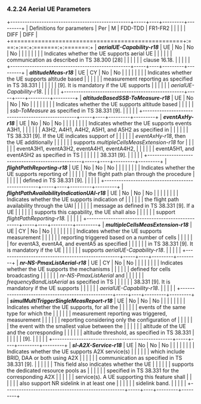 ### 4.2.24 Aerial UE Parameters

+--------------------------------------------------+-----+----+---------+---------+
| Definitions for parameters                       | Per | M  | FDD-TDD | FR1-FR2 |
|                                                  |     |    | DIFF    | DIFF    |
+==================================================+:===:+:==:+:=======:+:=======:+
| ***aerialUE-Capability-r18***                    | UE  | No | No      | No      |
|                                                  |     |    |         |         |
| Indicates whether the UE supports aerial UE      |     |    |         |         |
| communication as described in TS 38.300 \[28\]   |     |    |         |         |
| clause 16.18.                                    |     |    |         |         |
+--------------------------------------------------+-----+----+---------+---------+
| ***altitudeMeas-r18***                           | UE  | CY | No      | No      |
|                                                  |     |    |         |         |
| Indicates whether the UE supports altitude based |     |    |         |         |
| measurement reporting as specified in TS 38.331  |     |    |         |         |
| \[9\]. It is mandatory if the UE supports        |     |    |         |         |
| *aerialUE-Capability-r18*.                       |     |    |         |         |
+--------------------------------------------------+-----+----+---------+---------+
| ***altitudeBasedSSB-ToMeasure-r18***             | UE  | No | No      | No      |
|                                                  |     |    |         |         |
| Indicates whether the UE supports altitude based |     |    |         |         |
| *ssb-ToMeasure* as specified in TS 38.331 \[9\]. |     |    |         |         |
+--------------------------------------------------+-----+----+---------+---------+
| ***eventAxHy-r18***                              | UE  | No | No      | No      |
|                                                  |     |    |         |         |
| Indicates whether the UE supports events A3H1,   |     |    |         |         |
| A3H2, A4H1, A4H2, A5H1, and A5H2 as specified in |     |    |         |         |
| TS 38.331 \[9\]. If the UE indicates support of  |     |    |         |         |
| *eventAxHy-r18*, then the UE additionally        |     |    |         |         |
| supports *multipleCellsMeasExtension-r18* for    |     |    |         |         |
| eventA3H1, eventA3H2, eventA4H1, eventA4H2,      |     |    |         |         |
| eventA5H1, and eventA5H2 as specified in TS      |     |    |         |         |
| 38.331 \[9\].                                    |     |    |         |         |
+--------------------------------------------------+-----+----+---------+---------+
| ***flightPathReporting-r18***                    | UE  | No | No      | No      |
|                                                  |     |    |         |         |
| Indicates whether the UE supports reporting of   |     |    |         |         |
| the flight path plan through the procedure       |     |    |         |         |
| defined in TS 38.331 \[9\].                      |     |    |         |         |
+--------------------------------------------------+-----+----+---------+---------+
| ***flightPathAvailabilityIndicationUAI-r18***    | UE  | No | No      | No      |
|                                                  |     |    |         |         |
| Indicates whether the UE supports indication of  |     |    |         |         |
| the flight path availability through the UAI     |     |    |         |         |
| message as defined in TS 38.331 \[9\]. If a UE   |     |    |         |         |
| supports this capability, the UE shall also      |     |    |         |         |
| support *flightPathReporting-r18.*               |     |    |         |         |
+--------------------------------------------------+-----+----+---------+---------+
| ***multipleCellsMeasExtension-r18***             | UE  | CY | No      | No      |
|                                                  |     |    |         |         |
| Indicates whether the UE supports measurement    |     |    |         |         |
| reporting triggered based on a number of cells   |     |    |         |         |
| for eventA3, eventA4, and eventA5 as specified   |     |    |         |         |
| in TS 38.331 \[9\]. It is mandatory if the UE    |     |    |         |         |
| supports *aerialUE-Capability-r18*.              |     |    |         |         |
+--------------------------------------------------+-----+----+---------+---------+
| ***nr-NS-PmaxListAerial-r18***                   | UE  | CY | No      | No      |
|                                                  |     |    |         |         |
| Indicates whether the UE supports the mechanisms |     |    |         |         |
| defined for cells broadcasting                   |     |    |         |         |
| *nr-NS-PmaxListAerial* and                       |     |    |         |         |
| *frequencyBandListAerial* as specified in TS     |     |    |         |         |
| 38.331 \[9\]. It is mandatory if the UE supports |     |    |         |         |
| *aerialUE-Capability-r18*.                       |     |    |         |         |
+--------------------------------------------------+-----+----+---------+---------+
| ***simulMultiTriggerSingleMeasReport-r18***      | UE  | No | No      | No      |
|                                                  |     |    |         |         |
| Indicates whether the UE supports, for all the   |     |    |         |         |
| events of the same type for which the            |     |    |         |         |
| measurement reporting was triggered, measurement |     |    |         |         |
| reporting considering only the configuration of  |     |    |         |         |
| the event with the smallest value between the    |     |    |         |         |
| altitude of the UE and the corresponding         |     |    |         |         |
| altitude threshold, as specified in TS 38.331    |     |    |         |         |
| \[9\].                                           |     |    |         |         |
+--------------------------------------------------+-----+----+---------+---------+
| ***sl-A2X-Service-r18***                         | UE  | No | No      | No      |
|                                                  |     |    |         |         |
| Indicates whether the UE supports A2X service(s) |     |    |         |         |
| which include BRID, DAA or both using A2X        |     |    |         |         |
| communication as specified in TS 38.331 \[9\].   |     |    |         |         |
| This field also indicates whether the UE         |     |    |         |         |
| supports the dedicated resource pools as         |     |    |         |         |
| specified in TS 38.331 for the corresponding A2X |     |    |         |         |
| service(s). A UE supporting this feature shall   |     |    |         |         |
| also support NR sidelink in at least one         |     |    |         |         |
| sidelink band.                                   |     |    |         |         |
+--------------------------------------------------+-----+----+---------+---------+